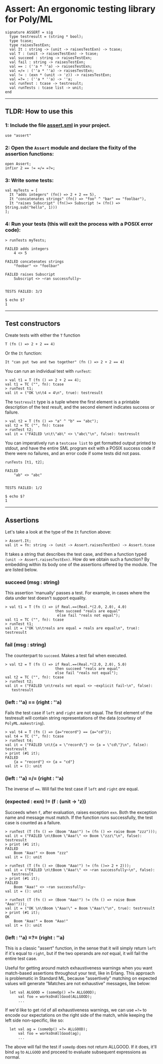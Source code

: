 Assert: An ergonomic testing library for Poly/ML
================================================

```
signature ASSERT = sig
  type testresult = (string * bool);
  type tcase;
  type raisesTestExn;
  val It : string -> (unit -> raisesTestExn) -> tcase;
  val T : (unit -> raisesTestExn) -> tcase;
  val succeed : string -> raisesTestExn;
  val fail : string -> raisesTestExn;
  val == : (''a * ''a) -> raisesTestExn;
  val =/= : (''a * ''a) -> raisesTestExn;
  val != : (exn * (unit -> 'z)) -> raisesTestExn;
  val =?= : (''a * ''a) -> ''a;
  val runTest : tcase -> testresult;
  val runTests : tcase list -> unit;
end
```

___________________________________________________

TLDR: How to use this
---------------------

### 1: Include the file [assert.sml](tree/master/item/assert.sml) in your project.

```
use "assert"
```

### 2: Open the `Assert` module and declare the fixity of the assertion functions:

```
open Assert;
infixr 2 == != =/= =?=;
```

### 3: Write some tests:

```
val myTests = [
  It "adds integers" (fn() => 2 + 2 == 5),
  It "concatenates strings" (fn() => "foo" ^ "bar" == "foolbar"),
  It "raises Subscript" (fn()=> Subscript != (fn() => String.sub("hello", 1)))
];
```

### 4: Run your tests (this will exit the process with a POSIX error code):

```
> runTests myTests;

FAILED adds integers
	4 <> 5

FAILED concatenates strings
	"foobar" <> "foolbar"

FAILED raises Subscript
	Subscript <> ~ran successfully~


TESTS FAILED: 3/3

$ echo $?
1
```

___________________________________________________

Test constructors
-----------------

Create tests with either the `T` function

```
T (fn () => 2 + 2 == 4)
```

Or the `It` function:

```
It "can put two and two together" (fn () => 2 + 2 == 4)
```

You can run an individual test with `runTest`:

```
> val t1 = T (fn () => 2 + 2 == 4);
val t1 = TC ("", fn): tcase
> runTest t1;
val it = ("OK \n\t4 = 4\n", true): testresult
```

The `testresult` type is a tuple where the first element is a printable
description of the test result, and the second element indicates success or
failure.

```
> val t2 = T (fn () => "a" ^ "b" == "abc");
val t2 = TC ("", fn): tcase
> runTest t2;
val it = ("FAILED \n\t\"ab\" <> \"abc\"\n", false): testresult
```

You can imperatively run a `testcase list` to get formatted output printed to
stdout, and have the entire SML program exit with a POSIX success code if there
were no failures, and an error code if some tests did not pass.

```
runTests [t1, t2];

FAILED
	"ab" <> "abc"


TESTS FAILED: 1/2

$ echo $?
1
```

___________________________________________________

Assertions
-----------------

Let's take a look at the type of the `It` function above:

```
> Assert.It;
val it = fn: string -> (unit -> Assert.raisesTestExn) -> Assert.tcase
```

It takes a string that describes the test case, and then a function typed
`(unit -> Assert.raisesTestExn)`. How do we obtain such a function? By
embedding within its body one of the assertions offered by the module. The are
listed below.



### succeed (msg : string)

This assertion 'manually' passes a test. For example, in cases where the data
under test doesn't support equality.

```
> val t1 = T (fn () => if Real.==(Real.*(2.0, 2.0), 4.0)
                       then succeed "reals are equal"
                        else fail "reals not equal");
val t1 = TC ("", fn): tcase
> runTest t1;
val it = ("OK \n\treals are equal = reals are equal\n", true): testresult
```

### fail (msg : string)

The counterpart to `succeed`. Makes a test fail when executed.

```
> val t2 = T (fn () => if Real.==(Real.*(2.0, 2.0), 5.0)
                       then succeed "reals are equal"
                       else fail "reals not equal");
val t2 = TC ("", fn): tcase
> runTest t2;
val it = ("FAILED \n\treals not equal <> ~explicit fail~\n", false):
   testresult
```

### (left : ''a) == (right : ''a)

Fails the test case if `left` and `right` are not equal. The first element of
the testresult will contain string representations of the data (courtesy of
`PolyML.makestring`).

```
> val t4 = T (fn () => {a="record"} == {a="cd"});
val t4 = TC ("", fn): tcase
> runTest t4;
val it = ("FAILED \n\t{a = \"record\"} <> {a = \"cd\"}\n", false): testresult
> print (#1 it);
FAILED
	{a = "record"} <> {a = "cd"}
val it = (): unit
```

### (left : ''a) =/= (right : ''a)

The inverse of `==`. Will fail the test case if `left` and `right` _are_ equal.


### (expected : exn) != (f : (unit -> 'z))

Succeeds when `f`, after evaluation, raises exception `exn`. Both the exception
name and message must match. If the function runs successfully, the test case
is counted as a failure.

```
> runTest (T (fn () => (Boom "Aaa!") != (fn () => raise Boom "zzz")));
val it = ("FAILED \n\tBoom \"Aaa!\" <> Boom \"zzz\"\n", false): testresult
> print (#1 it);
FAILED
	Boom "Aaa!" <> Boom "zzz"
val it = (): unit

> runTest (T (fn () => (Boom "Aaa!") != (fn ()=> 2 + 2)));
val it = ("FAILED \n\tBoom \"Aaa!\" <> ~ran successfully~\n", false):
   testresult
> print (#1 it);
FAILED
	Boom "Aaa!" <> ~ran successfully~
val it = (): unit

> runTest (T (fn () => (Boom "Aaa!") != (fn () => raise Boom "Aaa!")));
val it = ("OK \n\tBoom \"Aaa!\" = Boom \"Aaa!\"\n", true): testresult
> print (#1 it);
OK
	Boom "Aaa!" = Boom "Aaa!"
val it = (): unit

```


### (left : ''a) =?= (right : ''a)

This is a classic "assert" function, in the sense that it will simply return
`left` if it's equal to `right`, but if the two operands are *not* equal, it
will fail the entire test case.

Useful for getting around match exhaustiveness warnings when you want
match-based assertions throughout your test, like in Erlang. This approach is
problematic in Standard ML, because "assertively" matching on expected values
will generate "Matches are not exhaustive" messages, like below:

```
  let val ALGOOD = (someOp() =?= ALLGOOD);
      val foo = worksOnAllGood(ALLGOOD);
      ...
```

If we'd like to get rid of all exhaustiveness warnings, we can use `=?=` to
encode our expectations on the right side of the match, while keeping the left
side non-specific, like so:

```
  let val ag = (someOp() =?= ALLGOOD);
      val foo = worksOnAllGood(ag);
      ...
```

The above will fail the test if `someOp` does not return ALLGOOD. If it does,
it'll bind `ag` to `ALLGOOD` and proceed to evaluate subsequent expressions as
normal.
